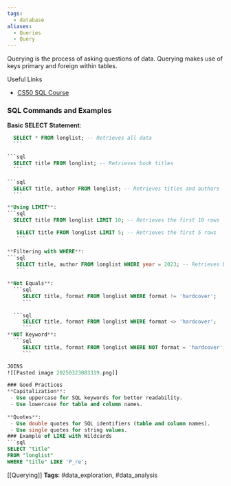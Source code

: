 ```yaml
---
tags:
  - database
aliases:
  - Queries
  - Query
---
```

Querying is the process of asking questions of data. Querying makes use of keys primary and foreign within tables.

Useful Links
- [CS50 SQL Course](https://cs50.harvard.edu/sql/2024/weeks/0/)
### SQL Commands and Examples

**Basic SELECT Statement**:
  ```sql
    SELECT * FROM longlist; -- Retrieves all data
    ```
  
  ```sql
    SELECT title FROM longlist; -- Retrieves book titles
    ```

 ```sql
    SELECT title, author FROM longlist; -- Retrieves titles and authors
    ```

**Using LIMIT**:
 ```sql
    SELECT title FROM longlist LIMIT 10; -- Retrieves the first 10 rows
```
  
 ```sql
    SELECT title FROM longlist LIMIT 5; -- Retrieves the first 5 rows
    ```

**Filtering with WHERE**:
 ```sql
    SELECT title, author FROM longlist WHERE year = 2023; -- Retrieves books from 2023
    ```
  
 **Not Equals**:
   ```sql
      SELECT title, format FROM longlist WHERE format != 'hardcover';
      ```
      
   ```sql
      SELECT title, format FROM longlist WHERE format <> 'hardcover';
      ```
 **NOT Keyword**:
   ```sql
      SELECT title, format FROM longlist WHERE NOT format = 'hardcover';
      ```

JOINS
![[Pasted image 20250323083319.png]]

### Good Practices
**Capitalization**: 
  - Use uppercase for SQL keywords for better readability.
  - Use lowercase for table and column names.
  
**Quotes**:
  - Use double quotes for SQL identifiers (table and column names).
  - Use single quotes for string values.
### Example of LIKE with Wildcards
```sql
SELECT "title" 
FROM "longlist" 
WHERE "title" LIKE 'P_re';
```



[[Querying]]
   **Tags**: #data_exploration, #data_analysis